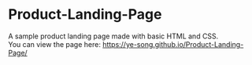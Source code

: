 # Product-Landing-Page

A sample product landing page made with basic HTML and CSS.<br>
You can view the page here: https://ye-song.github.io/Product-Landing-Page/
